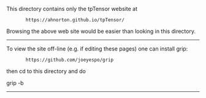 
This directory contains only the tpTensor website at

           https://ahnorton.github.io/tpTensor/

Browsing the above web site would be easier than looking in this directory.

-------------------------------------------------------------------------------

To view the site off-line (e.g. if editing these pages) one can install grip:

           https://github.com/joeyespo/grip

then cd to this directory and do

  grip -b

-------------------------------------------------------------------------------


  
